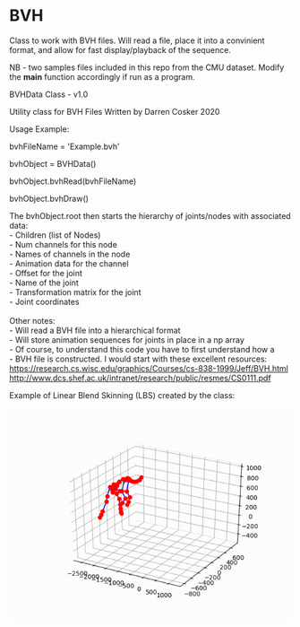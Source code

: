 # BVH
Class to work with BVH files. Will read a file, place it into a convinient format, and allow for fast display/playback of the sequence.

NB - two samples files included in this repo from the CMU dataset. Modify the __main__ function accordingly if run as a program.

BVHData Class - v1.0

Utility class for BVH Files
Written by Darren Cosker 2020

Usage Example:
    <p>bvhFileName = 'Example.bvh'</p>
    <p>bvhObject = BVHData()</p>
    <p>bvhObject.bvhRead(bvhFileName)</p>
    <p>bvhObject.bvhDraw()</p>

The bvhObject.root then starts the hierarchy of joints/nodes with associated data:<br>
    - Children (list of Nodes)<br>
    - Num channels for this node<br>
    - Names of channels in the node<br>
    - Animation data for the channel<br>
    - Offset for the joint<br>
    - Name of the joint<br>
    - Transformation matrix for the joint<br>
    - Joint coordinates<br>
    <br>
Other notes:<br>
    - Will read a BVH file into a hierarchical format<br>
    - Will store animation sequences for joints in place in a np array<br>
    - Of course, to understand this code you have to first understand how a <br>
    - BVH file is constructed. I would start with these excellent resources:<br>
        https://research.cs.wisc.edu/graphics/Courses/cs-838-1999/Jeff/BVH.html<br>
        http://www.dcs.shef.ac.uk/intranet/research/public/resmes/CS0111.pdf<br>

Example of Linear Blend Skinning (LBS) created by the class:

![Poly-LBS](https://github.com/dopomoc/BVH/blob/master/skeleton_motion_jump.bvh.gif)
